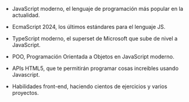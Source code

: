 - JavaScript moderno, el lenguaje de programación más popular en la actualidad.

- EcmaScript 2024, los últimos estándares para el lenguaje JS.

- TypeScript moderno, el superset de Microsoft que sube de nivel a JavaScript.

- POO, Programación Orientada a Objetos en JavaScript moderno.

- APIs HTML5, que te permitirán programar cosas increibles usando Javascript.

- Habilidades front-end, haciendo cientos de ejercicios y varios proyectos.